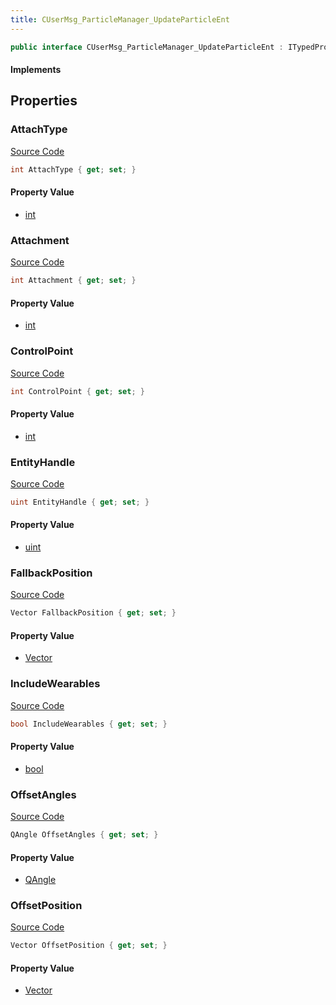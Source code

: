 ```yaml
---
title: CUserMsg_ParticleManager_UpdateParticleEnt
---
```


```csharp
public interface CUserMsg_ParticleManager_UpdateParticleEnt : ITypedProtobuf<CUserMsg_ParticleManager_UpdateParticleEnt>, INativeHandle
```

#### Implements

## Properties

### AttachType

[Source Code](https://github.com/swiftly-solution/swiftlys2/blob/main/managed/src/SwiftlyS2.Generated/Protobufs/Interfaces/CUserMsg_ParticleManager_UpdateParticleEnt.cs#L19)

```csharp
int AttachType { get; set; }
```

#### Property Value

- [int](https://learn.microsoft.com/dotnet/api/system.int32)

### Attachment

[Source Code](https://github.com/swiftly-solution/swiftlys2/blob/main/managed/src/SwiftlyS2.Generated/Protobufs/Interfaces/CUserMsg_ParticleManager_UpdateParticleEnt.cs#L22)

```csharp
int Attachment { get; set; }
```

#### Property Value

- [int](https://learn.microsoft.com/dotnet/api/system.int32)

### ControlPoint

[Source Code](https://github.com/swiftly-solution/swiftlys2/blob/main/managed/src/SwiftlyS2.Generated/Protobufs/Interfaces/CUserMsg_ParticleManager_UpdateParticleEnt.cs#L13)

```csharp
int ControlPoint { get; set; }
```

#### Property Value

- [int](https://learn.microsoft.com/dotnet/api/system.int32)

### EntityHandle

[Source Code](https://github.com/swiftly-solution/swiftlys2/blob/main/managed/src/SwiftlyS2.Generated/Protobufs/Interfaces/CUserMsg_ParticleManager_UpdateParticleEnt.cs#L16)

```csharp
uint EntityHandle { get; set; }
```

#### Property Value

- [uint](https://learn.microsoft.com/dotnet/api/system.uint32)

### FallbackPosition

[Source Code](https://github.com/swiftly-solution/swiftlys2/blob/main/managed/src/SwiftlyS2.Generated/Protobufs/Interfaces/CUserMsg_ParticleManager_UpdateParticleEnt.cs#L25)

```csharp
Vector FallbackPosition { get; set; }
```

#### Property Value

- [Vector](/docs/api/shared/natives/vector)

### IncludeWearables

[Source Code](https://github.com/swiftly-solution/swiftlys2/blob/main/managed/src/SwiftlyS2.Generated/Protobufs/Interfaces/CUserMsg_ParticleManager_UpdateParticleEnt.cs#L28)

```csharp
bool IncludeWearables { get; set; }
```

#### Property Value

- [bool](https://learn.microsoft.com/dotnet/api/system.boolean)

### OffsetAngles

[Source Code](https://github.com/swiftly-solution/swiftlys2/blob/main/managed/src/SwiftlyS2.Generated/Protobufs/Interfaces/CUserMsg_ParticleManager_UpdateParticleEnt.cs#L34)

```csharp
QAngle OffsetAngles { get; set; }
```

#### Property Value

- [QAngle](/docs/api/shared/natives/qangle)

### OffsetPosition

[Source Code](https://github.com/swiftly-solution/swiftlys2/blob/main/managed/src/SwiftlyS2.Generated/Protobufs/Interfaces/CUserMsg_ParticleManager_UpdateParticleEnt.cs#L31)

```csharp
Vector OffsetPosition { get; set; }
```

#### Property Value

- [Vector](/docs/api/shared/natives/vector)

